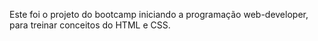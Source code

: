 Este foi o projeto do bootcamp iniciando a programação web-developer, para treinar conceitos do HTML e CSS.
